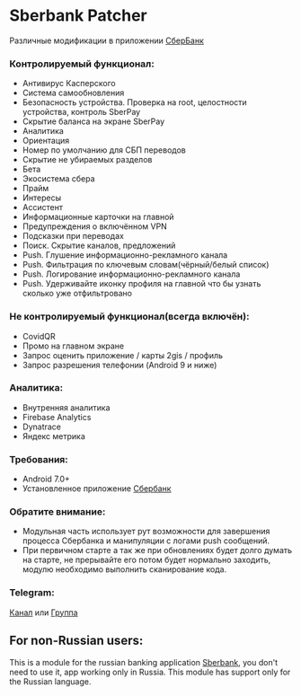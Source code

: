 # Sberbank Patcher
Различные модификации в приложении [СберБанк](https://apps.sber.ru/apps/sberbank-online/)

### Контролируемый функционал:
- Антивирус Касперского
- Система самообновления
- Безопасность устройства. Проверка на root, целостности устройства, контроль SberPay
- Скрытие баланса на экране SberPay
- Аналитика
- Ориентация
- Номер по умолчанию для СБП переводов
- Скрытие не убираемых разделов
- Бета
- Экосистема сбера
- Прайм
- Интересы
- Ассистент
- Информационные карточки на главной
- Предупреждения о включённом VPN
- Подсказки при переводах
- Поиск. Скрытие каналов, предложений
- Push. Глушение информационно-рекламного канала
- Push. Фильтрация по ключевым словам(чёрный/белый список)
- Push. Логирование информационно-рекламного канала
- Push. Удерживайте иконку профиля на главной что бы узнать сколько уже отфильтровано

### Не контролируемый функционал(всегда включён):
- CovidQR
- Промо на главном экране
- Запрос оценить приложение / карты 2gis / профиль
- Запрос разрешения телефонии (Android 9 и ниже)

### Аналитика:
- Внутренняя аналитика
- Firebase Analytics
- Dynatrace
- Яндекс метрика

### Требования:
- Android 7.0+
- Установленное приложение [Сбербанк](https://apps.sber.ru/apps/sberbank-online/)

### Обратите внимание:
- Модульная часть использует рут возможности для завершения процесса Сбербанка и манипуляции с логами push сообщений.
- При первичном старте а так же при обновлениях будет долго думать на старте, не прерывайте его потом будет нормально заходить, модулю необходимо выполнить сканирование кода.

### Telegram:
[Канал](https://t.me/sberbank_patcher) или [Группа](https://t.me/sberbank_patcher_forum)

## For non-Russian users:
This is a module for the russian banking application [Sberbank](https://apps.sber.ru/apps/sberbank-online/), you don't need to use it, app working only in Russia. This module has support only for the Russian language.
